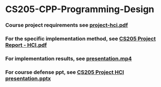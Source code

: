 # CS205-CPP-Programming-Design
### Course project requirements see [project-hci.pdf](https://github.com/huanghuihui0904/CS205-CPP-Programming-Design/blob/main/project-hci.pdf)
### For the specific implementation method, see [CS205 Project Report - HCI.pdf](https://github.com/huanghuihui0904/CS205-CPP-Programming-Design/blob/main/CS205%20Project%20Report%20-%20HCI.pdf)
### For implementation results, see [presentation.mp4](https://github.com/huanghuihui0904/CS205-CPP-Programming-Design/blob/main/presentation.mp4)
### For course defense ppt, see [CS205 Project HCI presentation.pptx](https://github.com/huanghuihui0904/CS205-CPP-Programming-Design/blob/main/CS205%20Project%20HCI%20presentation.pptx)
 

